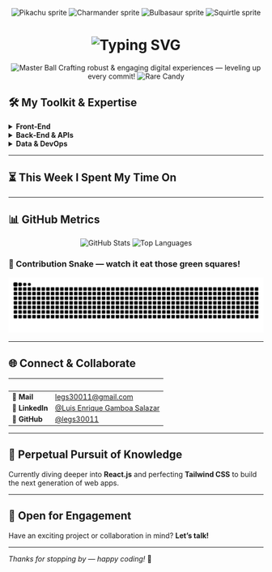 <p align="center">
  <img src="https://raw.githubusercontent.com/PokeAPI/sprites/master/sprites/pokemon/25.png"  width="90" alt="Pikachu sprite" />
  <img src="https://raw.githubusercontent.com/PokeAPI/sprites/master/sprites/pokemon/4.png"   width="90" alt="Charmander sprite" />
  <img src="https://raw.githubusercontent.com/PokeAPI/sprites/master/sprites/pokemon/1.png"   width="90" alt="Bulbasaur sprite" />
  <img src="https://raw.githubusercontent.com/PokeAPI/sprites/master/sprites/pokemon/7.png"   width="90" alt="Squirtle sprite" />
</p>

<h1 align="center">
  <img src="https://readme-typing-svg.herokuapp.com?center=true&width=1000&lines=Hi+there,+I'm+Luis+Enrique+Gamboa+Salazar!;Full‑Stack+Dev+%26+Poké‑fan;%E2%9C%A8+Code+Artisan+|+Digital+Architect+%E2%9C%A8&font=Fira+Code&size=28&color=FCEE0C&duration=3000&pause=1000" alt="Typing SVG" />
</h1>

<p align="center">
  <img src="https://raw.githubusercontent.com/PokeAPI/sprites/master/sprites/items/master-ball.png" width="25" alt="Master Ball" />  
  Crafting robust & engaging digital experiences — leveling up every commit!  
  <img src="https://raw.githubusercontent.com/PokeAPI/sprites/master/sprites/items/rare-candy.png" width="25" alt="Rare Candy" />
</p>

## 🛠️ My Toolkit & Expertise
<details>
  <summary><b>Front‑End</b></summary>

| Core | Frameworks | Styling |
|------|------------|---------|
| HTML5 · CSS3 · JS (ES6+) | React, Vue | Tailwind CSS, Styled Components |
</details>

<details>
  <summary><b>Back‑End & APIs</b></summary>

| Languages | Frameworks | API Styles |
|-----------|------------|-----------|
| Node.js, Python | Django, Flask | REST, GraphQL |
</details>

<details>
  <summary><b>Data & DevOps</b></summary>

| Databases | Cloud & Containers | CI/CD |
|-----------|-------------------|-------|
| PostgreSQL, MongoDB | AWS, GCP · Docker, K8s | Jenkins, GitHub Actions |
</details>

---

## ⏳ This Week I Spent My Time On

---

## 📊 GitHub Metrics
<p align="center">
  <img src="https://github-readme-stats.vercel.app/api?username=legs30011&show_icons=true&count_private=true&theme=dracula&hide_border=true&card_width=400"
       alt="GitHub Stats"
      width="45%" 
    />
  <img src="https://github-readme-stats.vercel.app/api/top-langs/?username=legs30011&layout=compact&theme=dracula&hide_border=true&card_width=400"
       alt="Top Languages"
       width="49%" 
    />
   
</p>

### 🐍 Contribution Snake — watch it eat those green squares!
<p align="center">
  <img src="https://raw.githubusercontent.com/legs30011/legs30011/output/github-contribution-grid-snake.svg"
       alt="GitHub Contribution Snake" />
</p>

---

## 🌐 Connect & Collaborate
| &nbsp; | &nbsp; |
|---|---|
| **📧 Mail** | legs30011@gmail.com |
| **🔗 LinkedIn** | [@Luis Enrique Gamboa Salazar](https://www.linkedin.com/in/luis-enrique-gamboa-salazar) |
| **🐙 GitHub** | [@legs30011](https://github.com/legs30011) |

---

## 🌱 Perpetual Pursuit of Knowledge
Currently diving deeper into **React.js** and perfecting **Tailwind CSS** to build the next generation of web apps.

---

## 🤝 Open for Engagement
Have an exciting project or collaboration in mind? **Let’s talk!**

---

*Thanks for stopping by — happy coding!* 🚀
